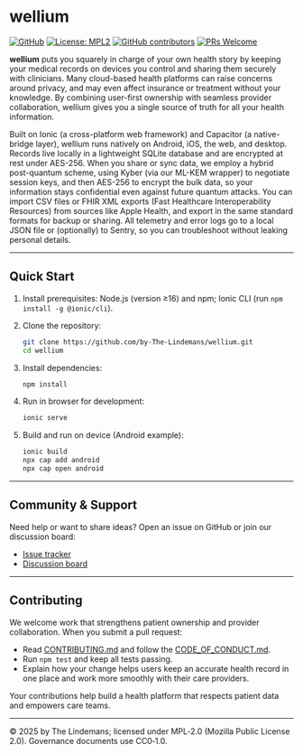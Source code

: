 # wellium

[![GitHub](https://img.shields.io/badge/github-by--The--Lindemans/wellium-8da0cb?style=for-the-badge&labelColor=007fff&logo=github)](https://github.com/by-The-Lindemans/wellium) [![License: MPL2](https://img.shields.io/badge/License-MPLv2-blue.svg?style=for-the-badge)](https://opensource.org/licenses/MPL-2.0) [![GitHub contributors](https://img.shields.io/github/contributors/by-The-Lindemans/wellium.svg?style=for-the-badge)](https://github.com/by-The-Lindemans/wellium/graphs/contributors) [![PRs Welcome](https://img.shields.io/badge/PRs-welcome-brightgreen.svg?style=for-the-badge)](http://makeapullrequest.com)

**wellium** puts you squarely in charge of your own health story by keeping your medical records on devices you control and sharing them securely with clinicians.  Many cloud-based health platforms can raise concerns around privacy, and may even affect insurance or treatment without your knowledge.  By combining user-first ownership with seamless provider collaboration, wellium gives you a single source of truth for all your health information.

Built on Ionic (a cross-platform web framework) and Capacitor (a native-bridge layer), wellium runs natively on Android, iOS, the web, and desktop.  Records live locally in a lightweight SQLite database and are encrypted at rest under AES-256.  When you share or sync data, we employ a hybrid post-quantum scheme, using Kyber (via our ML-KEM wrapper) to negotiate session keys, and then AES-256 to encrypt the bulk data, so your information stays confidential even against future quantum attacks.  You can import CSV files or FHIR XML exports (Fast Healthcare Interoperability Resources) from sources like Apple Health, and export in the same standard formats for backup or sharing.  All telemetry and error logs go to a local JSON file or (optionally) to Sentry, so you can troubleshoot without leaking personal details.

---

## Quick Start

1. Install prerequisites: Node.js (version ≥16) and npm; Ionic CLI (run `npm install -g @ionic/cli`).
2. Clone the repository:

   ```bash
   git clone https://github.com/by-The-Lindemans/wellium.git
   cd wellium
   ```

3. Install dependencies:

   ```bash
   npm install
   ```

4. Run in browser for development:

   ```bash
   ionic serve
   ```

5. Build and run on device (Android example):

   ```bash
   ionic build
   npx cap add android
   npx cap open android
   ```

---

## Community & Support

Need help or want to share ideas? Open an issue on GitHub or join our discussion board:

- [Issue tracker](https://github.com/by-The-Lindemans/wellium/issues)
- [Discussion board](https://github.com/by-The-Lindemans/wellium/discussions)

---

## Contributing

We welcome work that strengthens patient ownership and provider collaboration. When you submit a pull request:

- Read [CONTRIBUTING.md](CONTRIBUTING.md) and follow the [CODE_OF_CONDUCT.md](CODE_OF_CONDUCT.md).
- Run `npm test` and keep all tests passing.
- Explain how your change helps users keep an accurate health record in one place and work more smoothly with their care providers.

Your contributions help build a health platform that respects patient data and empowers care teams.

---

© 2025 by The Lindemans; licensed under MPL‑2.0 (Mozilla Public License 2.0). Governance documents use CC0‑1.0.
